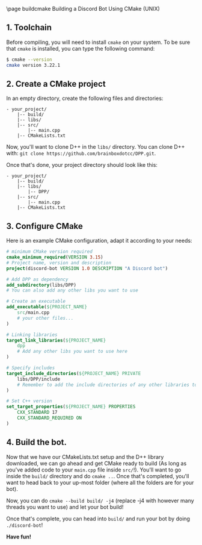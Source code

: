 \page buildcmake Building a Discord Bot Using CMake (UNIX)

## 1. Toolchain
Before compiling, you will need to install `cmake` on your system. To be sure that `cmake` is installed, you can type the following command:

```bash
$ cmake --version
cmake version 3.22.1
```

## 2. Create a CMake project

In an empty directory, create the following files and directories:

```puml
- your_project/
    |-- build/
	|-- libs/
	|-- src/
		|-- main.cpp
	|-- CMakeLists.txt
```

Now, you'll want to clone D++ in the `libs/` directory. You can clone D++ with: `git clone https://github.com/brainboxdotcc/DPP.git`.

Once that's done, your project directory should look like this:

```puml
- your_project/
    |-- build/
	|-- libs/
		|-- DPP/
	|-- src/
		|-- main.cpp
	|-- CMakeLists.txt
```

## 3. Configure CMake

Here is an example CMake configuration, adapt it according to your needs:

~~~~~~~~~~~~~~cmake
# minimum CMake version required
cmake_minimum_required(VERSION 3.15)
# Project name, version and description
project(discord-bot VERSION 1.0 DESCRIPTION "A Discord bot")

# Add DPP as dependency
add_subdirectory(libs/DPP)
# You can also add any other libs you want to use

# Create an executable
add_executable(${PROJECT_NAME}
	src/main.cpp
	# your other files...
)

# Linking libraries
target_link_libraries(${PROJECT_NAME}
	dpp
	# Add any other libs you want to use here
)

# Specify includes
target_include_directories(${PROJECT_NAME} PRIVATE
	libs/DPP/include
	# Remember to add the include directories of any other libraries too
)

# Set C++ version
set_target_properties(${PROJECT_NAME} PROPERTIES
	CXX_STANDARD 17
	CXX_STANDARD_REQUIRED ON
)
~~~~~~~~~~~~~~

## 4. Build the bot.

Now that we have our CMakeLists.txt setup and the D++ library downloaded, we can go ahead and get CMake ready to build (As long as you've added code to your `main.cpp` file inside `src/`!). You'll want to go inside the `build/` directory and do `cmake ..`. Once that's completed, you'll want to head back to your up-most folder (where all the folders are for your bot).

Now, you can do `cmake --build build/ -j4` (replace -j4 with however many threads you want to use) and let your bot build!

Once that's complete, you can head into `build/` and run your bot by doing `./discord-bot`!

**Have fun!**
